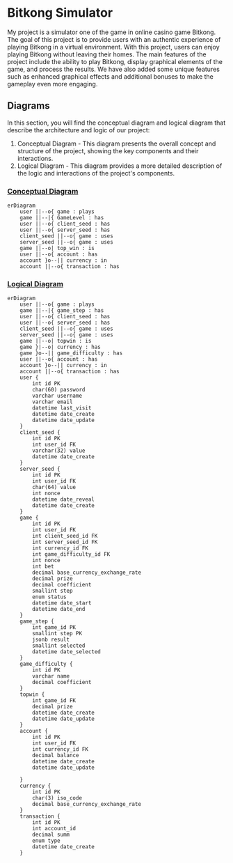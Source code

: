# Bitkong Simulator



My project is a simulator one of the game in online casino game Bitkong. The goal of this project is to provide users with an authentic experience of playing Bitkong in a virtual environment. 
With this project, users can enjoy playing Bitkong without leaving their homes. The main features of the project include the ability to play Bitkong, display graphical elements of the game, and process the results. We have also added some unique features such as enhanced graphical effects and additional bonuses to make the gameplay even more engaging.


## Diagrams


In this section, you will find the conceptual diagram and logical diagram that describe the architecture and logic of our project:
1. Conceptual Diagram - This diagram presents the overall concept and structure of the project, showing the key components and their interactions.
2. Logical Diagram - This diagram provides a more detailed description of the logic and interactions of the project's components.

### [Conceptual Diagram](#conceptual)
```mermaid
erDiagram   
    user ||--o{ game : plays
    game ||--|{ GameLevel : has
    user ||--o{ client_seed : has
    user ||--o{ server_seed : has
    client_seed ||--o{ game : uses
    server_seed ||--o{ game : uses
    game ||--o| top_win : is
    user ||--o{ account : has
    account }o--|| currency : in
    account ||--o{ transaction : has 
```

### [Logical Diagram](#logical)
```mermaid
erDiagram
    user ||--o{ game : plays
    game ||--|{ game_step : has
    user ||--o{ client_seed : has
    user ||--o{ server_seed : has
    client_seed ||--o{ game : uses
    server_seed ||--o{ game : uses
    game ||--o| topwin : is
    game }|--o| currency : has
    game }o--|| game_difficulty : has
    user ||--o{ account : has
    account }o--|| currency : in
    account ||--o{ transaction : has 
    user {
        int id PK
        char(60) password
        varchar username
        varchar email
        datetime last_visit
        datetime date_create
        datetime date_update
    }
    client_seed {
        int id PK
        int user_id FK
        varchar(32) value
        datetime date_create
    }
    server_seed {
        int id PK
        int user_id FK
        char(64) value
        int nonce
        datetime date_reveal
        datetime date_create
    }
    game {
        int id PK
        int user_id FK
        int client_seed_id FK
        int server_seed_id FK
        int currency_id FK
        int game_difficulty_id FK
        int nonce
        int bet
        decimal base_currency_exchange_rate
        decimal prize
        decimal coefficient
        smallint step
        enum status
        datetime date_start
        datetime date_end
    }
    game_step {
        int game_id PK
        smallint step PK
        jsonb result
        smallint selected
        datetime date_selected
    }
    game_difficulty {
        int id PK
        varchar name
        decimal coefficient
    }
    topwin {
        int game_id FK
        decimal prize
        datetime date_create
        datetime date_update
    }
    account {
        int id PK
        int user_id FK
        int currency_id FK
        decimal balance
        datetime date_create
        datetime date_update

    }
    currency {
        int id PK
        char(3) iso_code
        decimal base_currency_exchange_rate
    }
    transaction {
        int id PK
        int account_id
        decimal summ
        enum type
        datetime date_create
    }
```

